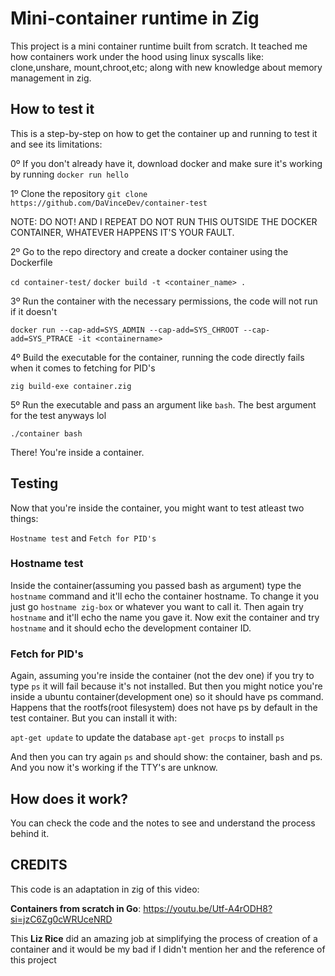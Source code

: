 # Mini-container runtime in Zig

This project is a mini container runtime built from scratch. It teached me how containers work under the hood using linux syscalls like: clone,unshare,
mount,chroot,etc; along with new knowledge about memory management in zig.

## How to test it

This is a step-by-step on how to get the container up and running to test it and see its limitations:

0º If you don't already have it, download docker and make sure it's working by running `docker run hello`

1º Clone the repository `git clone https://github.com/DaVinceDev/container-test`

NOTE: DO NOT! AND I REPEAT DO NOT RUN THIS OUTSIDE THE DOCKER CONTAINER, WHATEVER HAPPENS IT'S YOUR FAULT.

2º Go to the repo directory and create a docker container using the Dockerfile

`cd container-test/`
`docker build -t <container_name> .`

3º Run the container with the necessary permissions, the code will not run if it doesn't

`docker run --cap-add=SYS_ADMIN --cap-add=SYS_CHROOT --cap-add=SYS_PTRACE -it <containername>`

4º Build the executable for the container, running the code directly fails when it comes to fetching for PID's 

`zig build-exe container.zig`

5º Run the executable and pass an argument like `bash`. The best argument for the test anyways lol

`./container bash`

There! You're inside a container.

## Testing

Now that you're inside the container, you might want to test atleast two things:

`Hostname test` 
and 
`Fetch for PID's`

### Hostname test 

Inside the container(assuming you passed bash as argument) type the `hostname` command and it'll echo the container hostname. To change it you just go 
`hostname zig-box` or whatever you want to call it. Then again try `hostname` and it'll echo the name you gave it. Now exit the container and try `hostname`
and it should echo the development container ID.


### Fetch for PID's

Again, assuming you're inside the container (not the dev one) if you try to type `ps` it will fail because it's not installed. But then you might notice you're 
inside a ubuntu container(development one) so it should have ps command. Happens that the rootfs(root filesystem) does not have ps by default in the test 
container. But you can install it with:

`apt-get update` to update the database 
`apt-get procps` to install `ps`

And then you can try again `ps` and should show: the container, bash and ps. And you now it's working if the TTY's are unknow.


## How does it work?

You can check the code and the notes to see and understand the process behind it. 


## CREDITS 

This code is an adaptation in zig of this video:

**Containers from scratch in Go**: https://youtu.be/Utf-A4rODH8?si=jzC6Zg0cWRUceNRD

This **Liz Rice** did an amazing job at simplifying the process of creation of a container and it would be my bad if I didn't mention her and the reference of 
this project

